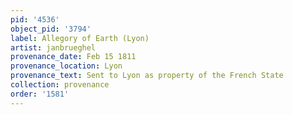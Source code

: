 ```yaml
---
pid: '4536'
object_pid: '3794'
label: Allegory of Earth (Lyon)
artist: janbrueghel
provenance_date: Feb 15 1811
provenance_location: Lyon
provenance_text: Sent to Lyon as property of the French State
collection: provenance
order: '1581'
---
```

